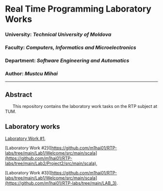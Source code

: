 # Real Time Programming Laboratory Works

### University: _Technical University of Moldova_

### Faculty: _Computers, Informatics and Microelectronics_

### Department: _Software Engineering and Automatics_

### Author: _Mustcu Mihai_

---

## Abstract

&ensp;&ensp;&ensp; This repository contains the laboratory work tasks on the RTP subject at TUM.

## Laboratory works

[Laboratory Work #1](https://github.com/m1hai01/RTP-labs/tree/main/Lab1/Welcome/src/main/scala),

[Laboratory Work #2]([https://github.com/m1hai01/RTP-labs/tree/main/Lab1/Welcome/src/main/scala](https://github.com/m1hai01/RTP-labs/tree/main/Lab2/Project2/src/main/scala),

[Laboratory Work #3]([https://github.com/m1hai01/RTP-labs/tree/main/Lab1/Welcome/src/main/scala](https://github.com/m1hai01/RTP-labs/tree/main/LAB_3).


